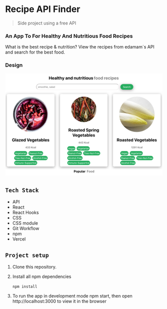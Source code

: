 # Recipe API Finder

> Side project using a free API 

### An App To For Healthy And Nutritious Food Recipes

What is the best recipe & nutrition? View the recipes from edamam´s API and search for the best food. 

### Design

![recipe](src/recipe-design.png)

## `Tech Stack`

- API
- React
- React Hooks
- CSS
- CSS module
- Git Workflow
- npm
- Vercel

## `Project setup`

1. Clone this repository.
2. Install all npm dependencies

   `npm install`

3. To run the app in development mode npm start, then open http://localhost:3000 to view it in the browser


